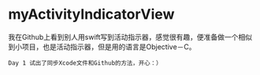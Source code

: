 # myActivityIndicatorView  
  我在Github上看到别人用swift写到活动指示器，感觉很有趣，便准备做一个相似到小项目，也是活动指示器，但是用的语言是Objective－C。
  
    Day 1 试出了同步Xcode文件和Github的方法，开心：）
